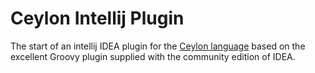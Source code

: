 Ceylon Intellij Plugin
======================

The start of an intellij IDEA plugin for the [Ceylon language](http://ceylon-lang.org/) based on
the excellent Groovy plugin supplied with the community edition of IDEA.
